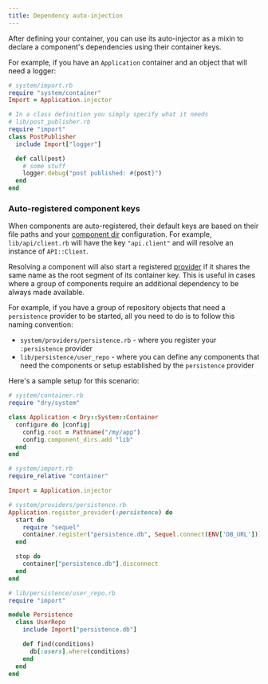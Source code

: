 ```yaml
---
title: Dependency auto-injection
---
```


After defining your container, you can use its auto-injector as a mixin to declare a component's dependencies using their container keys.

For example, if you have an `Application` container and an object that will need a logger:

``` ruby
# system/import.rb
require "system/container"
Import = Application.injector

# In a class definition you simply specify what it needs
# lib/post_publisher.rb
require "import"
class PostPublisher
  include Import["logger"]

  def call(post)
    # some stuff
    logger.debug("post published: #{post}")
  end
end
```

### Auto-registered component keys

When components are auto-registered, their default keys are based on their file paths and your [component dir](//page/component-dirs) configuration. For example, `lib/api/client.rb` will have the key `"api.client"` and will resolve an instance of `API::Client`.

Resolving a component will also start a registered [provider](//page/providers) if it shares the same name as the root segment of its container key. This is useful in cases where a group of components require an additional dependency to be always made available.

For example, if you have a group of repository objects that need a `persistence` provider to be started, all you need to do is to follow this naming convention:

- `system/providers/persistence.rb` - where you register your `:persistence` provider
- `lib/persistence/user_repo` - where you can define any components that need the components or setup established by the `persistence` provider

Here's a sample setup for this scenario:

``` ruby
# system/container.rb
require "dry/system"

class Application < Dry::System::Container
  configure do |config|
    config.root = Pathname("/my/app")
    config.component_dirs.add "lib"
  end
end

# system/import.rb
require_relative "container"

Import = Application.injector

# system/providers/persistence.rb
Application.register_provider(:persistence) do
  start do
    require "sequel"
    container.register("persistence.db", Sequel.connect(ENV['DB_URL']))
  end

  stop do
    container["persistence.db"].disconnect
  end
end

# lib/persistence/user_repo.rb
require "import"

module Persistence
  class UserRepo
    include Import["persistence.db"]

    def find(conditions)
      db[:users].where(conditions)
    end
  end
end
```
